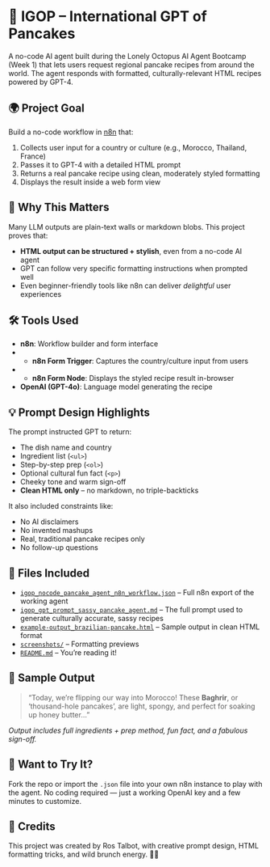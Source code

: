 # 🥞 IGOP – International GPT of Pancakes

A no-code AI agent built during the Lonely Octopus AI Agent Bootcamp (Week 1) that lets users request regional pancake recipes from around the world. The agent responds with formatted, culturally-relevant HTML recipes powered by GPT-4.


## 🌍 Project Goal

Build a no-code workflow in [n8n](https://n8n.io) that:

1. Collects user input for a country or culture (e.g., Morocco, Thailand, France)
2. Passes it to GPT-4 with a detailed HTML prompt
3. Returns a real pancake recipe using clean, moderately styled formatting
4. Displays the result inside a web form view


## 🧠 Why This Matters

Many LLM outputs are plain-text walls or markdown blobs. This project proves that:
- **HTML output can be structured + stylish**, even from a no-code AI agent
- GPT can follow very specific formatting instructions when prompted well
- Even beginner-friendly tools like n8n can deliver *delightful* user experiences


## 🛠️ Tools Used

- **n8n**: Workflow builder and form interface
- - **n8n Form Trigger**: Captures the country/culture input from users
- - **n8n Form Node**: Displays the styled recipe result in-browser
- **OpenAI (GPT-4o)**: Language model generating the recipe


## 💡 Prompt Design Highlights

The prompt instructed GPT to return:
- The dish name and country
- Ingredient list (`<ul>`)
- Step-by-step prep (`<ol>`)
- Optional cultural fun fact (`<p>`)
- Cheeky tone and warm sign-off  
- **Clean HTML only** – no markdown, no triple-backticks

It also included constraints like:
- No AI disclaimers
- No invented mashups
- Real, traditional pancake recipes only
- No follow-up questions

## 📁 Files Included

- [`igop_nocode_pancake_agent_n8n_workflow.json`](./igop_nocode_pancake_agent_n8n_workflow.json) – Full n8n export of the working agent  
- [`igop_gpt_prompt_sassy_pancake_agent.md`](./igop_gpt_prompt_sassy_pancake_agent.md) – The full prompt used to generate culturally accurate, sassy recipes  
- [`example-output_brazilian-pancake.html`](./example-output_brazilian-pancake.html) – Sample output in clean HTML format  
- [`screenshots/`](./screenshots/) – Formatting previews  
- [`README.md`](./README.md) – You’re reading it!


## 🎉 Sample Output

> “Today, we’re flipping our way into Morocco! These **Baghrir**, or ‘thousand-hole pancakes’, are light, spongy, and perfect for soaking up honey butter...”

*Output includes full ingredients + prep method, fun fact, and a fabulous sign-off.*


## 🚀 Want to Try It?

Fork the repo or import the `.json` file into your own n8n instance to play with the agent. No coding required — just a working OpenAI key and a few minutes to customize.


## 🙏 Credits

This project was created by Ros Talbot, with creative prompt design, HTML formatting tricks, and wild brunch energy. 🧇✨
